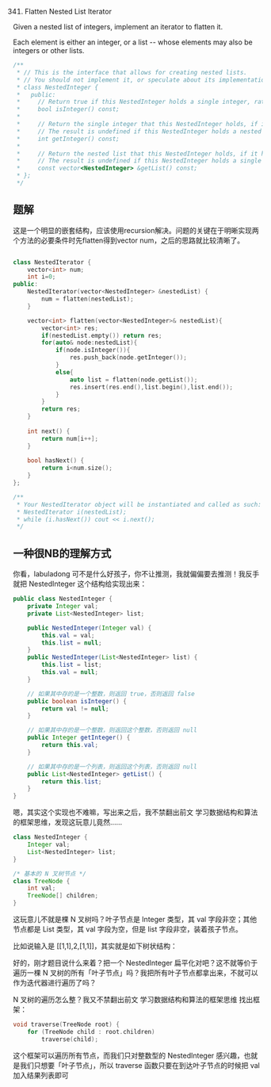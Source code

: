 341. Flatten Nested List Iterator

Given a nested list of integers, implement an iterator to flatten it.

Each element is either an integer, or a list -- whose elements may also be integers or other lists.

```C++
/**
 * // This is the interface that allows for creating nested lists.
 * // You should not implement it, or speculate about its implementation
 * class NestedInteger {
 *   public:
 *     // Return true if this NestedInteger holds a single integer, rather than a nested list.
 *     bool isInteger() const;
 *
 *     // Return the single integer that this NestedInteger holds, if it holds a single integer
 *     // The result is undefined if this NestedInteger holds a nested list
 *     int getInteger() const;
 *
 *     // Return the nested list that this NestedInteger holds, if it holds a nested list
 *     // The result is undefined if this NestedInteger holds a single integer
 *     const vector<NestedInteger> &getList() const;
 * };
 */
 ```


## 题解

这是一个明显的嵌套结构，应该使用recursion解决。问题的关键在于明晰实现两个方法的必要条件时先flatten得到vector<int> num，之后的思路就比较清晰了。

```C++

class NestedIterator {
    vector<int> num;
    int i=0;
public:
    NestedIterator(vector<NestedInteger> &nestedList) {
        num = flatten(nestedList);
    }

    vector<int> flatten(vector<NestedInteger>& nestedList){
        vector<int> res;
        if(nestedList.empty()) return res;
        for(auto& node:nestedList){
            if(node.isInteger()){
                res.push_back(node.getInteger());
            }
            else{
                auto list = flatten(node.getList());
                res.insert(res.end(),list.begin(),list.end());
            }
        }
        return res;
    }
    
    int next() {
        return num[i++];
    }
    
    bool hasNext() {
        return i<num.size();
    }
};

/**
 * Your NestedIterator object will be instantiated and called as such:
 * NestedIterator i(nestedList);
 * while (i.hasNext()) cout << i.next();
 */
 ```

## 一种很NB的理解方式

你看，labuladong 可不是什么好孩子，你不让推测，我就偏偏要去推测！我反手就把 NestedInteger 这个结构给实现出来：
```java
public class NestedInteger {
    private Integer val;
    private List<NestedInteger> list;

    public NestedInteger(Integer val) {
        this.val = val;
        this.list = null;
    }
    public NestedInteger(List<NestedInteger> list) {
        this.list = list;
        this.val = null;
    }

    // 如果其中存的是一个整数，则返回 true，否则返回 false
    public boolean isInteger() {
        return val != null;
    }

    // 如果其中存的是一个整数，则返回这个整数，否则返回 null
    public Integer getInteger() {
        return this.val;
    }

    // 如果其中存的是一个列表，则返回这个列表，否则返回 null
    public List<NestedInteger> getList() {
        return this.list;
    }
}
```
嗯，其实这个实现也不难嘛，写出来之后，我不禁翻出前文 学习数据结构和算法的框架思维，发现这玩意儿竟然……
```java
class NestedInteger {
    Integer val;
    List<NestedInteger> list;
}

/* 基本的 N 叉树节点 */
class TreeNode {
    int val;
    TreeNode[] children;
}
```
这玩意儿不就是棵 N 叉树吗？叶子节点是 Integer 类型，其 val 字段非空；其他节点都是 List<NestedInteger> 类型，其 val 字段为空，但是 list 字段非空，装着孩子节点。

比如说输入是 [[1,1],2,[1,1]]，其实就是如下树状结构：

好的，刚才题目说什么来着？把一个 NestedInteger 扁平化对吧？这不就等价于遍历一棵 N 叉树的所有「叶子节点」吗？我把所有叶子节点都拿出来，不就可以作为迭代器进行遍历了吗？

N 叉树的遍历怎么整？我又不禁翻出前文 学习数据结构和算法的框架思维 找出框架：
```C++
void traverse(TreeNode root) {
    for (TreeNode child : root.children)
        traverse(child);
```
这个框架可以遍历所有节点，而我们只对整数型的 NestedInteger 感兴趣，也就是我们只想要「叶子节点」，所以 traverse 函数只要在到达叶子节点的时候把 val 加入结果列表即可

